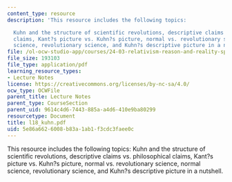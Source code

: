```yaml
---
content_type: resource
description: 'This resource includes the following topics:

  Kuhn and the structure of scientific revolutions, descriptive claims vs. philosophical
  claims, Kant?s picture vs. Kuhn?s picture, normal vs. revolutionary science, normal
  science, revolutionary science, and Kuhn?s descriptive picture in a nutshell.'
file: /ol-ocw-studio-app/courses/24-03-relativism-reason-and-reality-spring-2005/5e86a6626008b83a1ab1f3cdc3faee0c_l18_kuhn.pdf
file_size: 193103
file_type: application/pdf
learning_resource_types:
- Lecture Notes
license: https://creativecommons.org/licenses/by-nc-sa/4.0/
ocw_type: OCWFile
parent_title: Lecture Notes
parent_type: CourseSection
parent_uid: 9614c4d6-7443-885a-a4d6-410e9ba80299
resourcetype: Document
title: l18_kuhn.pdf
uid: 5e86a662-6008-b83a-1ab1-f3cdc3faee0c
---
```

This resource includes the following topics:
Kuhn and the structure of scientific revolutions, descriptive claims vs. philosophical claims, Kant?s picture vs. Kuhn?s picture, normal vs. revolutionary science, normal science, revolutionary science, and Kuhn?s descriptive picture in a nutshell.